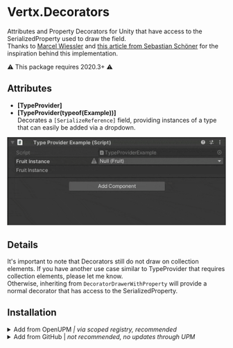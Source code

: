 # Vertx.Decorators
Attributes and Property Decorators for Unity that have access to the SerializedProperty used to draw the field.  
Thanks to [Marcel Wiessler](https://twitter.com/marcel_wiessler) and [this article from Sebastian Schöner](https://blog.s-schoener.com/2019-06-23-best-worst-code/) for the inspiration behind this implementation.  

⚠️ This package requires 2020.3+ ⚠️

## Attributes

- **[TypeProvider]**
- **[TypeProvider(typeof(Example))]**  
Decorates a `[SerializeReference]` field, providing instances of a type that can easily be added via a dropdown.  
  
![Type Provider Example](Documentation~/TypeProviderExample.gif)
  
## Details
It's important to note that Decorators still do not draw on collection elements. If you have another use case similar to TypeProvider that requires collection elements, please let me know.  
Otherwise, inheriting from `DecoratorDrawerWithProperty` will provide a normal decorator that has access to the SerializedProperty.  

## Installation

<details>
<summary>Add from OpenUPM <em>| via scoped registry, recommended</em></summary>

This package is available on OpenUPM: https://openupm.com/packages/com.vertx.decorators

To add it the package to your project:

- open `Edit/Project Settings/Package Manager`
- add a new Scoped Registry:
  ```
  Name: OpenUPM
  URL:  https://package.openupm.com/
  Scope(s): com.vertx
            com.needle
  ```
- click <kbd>Save</kbd>
- open Package Manager
- click <kbd>+</kbd>
- select <kbd>Add from Git URL</kbd>
- paste `com.vertx.decorators`
- click <kbd>Add</kbd>  
</details>

<details>
<summary>Add from GitHub | <em>not recommended, no updates through UPM</em></summary>

You can also add it directly from GitHub on Unity 2019.4+. Note that you won't be able to receive updates through Package Manager this way, you'll have to update manually.

- open Package Manager
- click <kbd>+</kbd>
- select <kbd>Add from Git URL</kbd>
- paste `https://github.com/vertxxyz/Vertx.Decorators.git`
- click <kbd>Add</kbd>  
  **or**
- Edit your `manifest.json` file to contain `"com.vertx.decorators": "https://github.com/vertxxyz/Vertx.Decorators.git"`,

⚠️ decorators has a dependency on [Editor Patching](https://github.com/needle-tools/editorpatching) and [Vertx.Utilities](https://github.com/vertxxyz/Vertx.Utilities) so ensure they are referenced into your project to use this package successfully. ⚠️

To update the package with new changes, remove the lock from the `packages-lock.json` file.
</details>